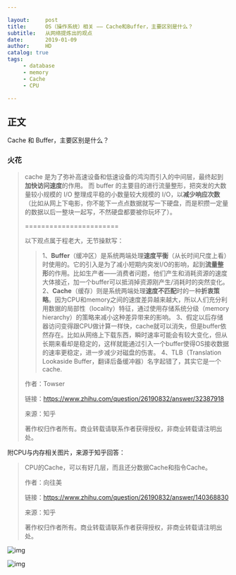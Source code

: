 ```yaml
---

layout:     post
title:      OS（操作系统）相关 —— Cache和Buffer，主要区别是什么？
subtitle:   从网络提炼出的观点
date:       2019-01-09
author:     HD
catalog: true
tags:
     - database
     - memory
     - Cache
     - CPU

---
```


## 正文

Cache 和 Buffer，主要区别是什么？



### 火花

> cache 是为了弥补高速设备和低速设备的鸿沟而引入的中间层，最终起到**加快访问速度**的作用。
> 而 buffer 的主要目的进行流量整形，把突发的大数量较小规模的 I/O 整理成平稳的小数量较大规模的 I/O，以**减少响应次数**（比如从网上下电影，你不能下一点点数据就写一下硬盘，而是积攒一定量的数据以后一整块一起写，不然硬盘都要被你玩坏了）。
>
> =======================
>
> 以下观点属于程老大，无节操默写：
>
> > 1、**Buffer**（缓冲区）是系统两端处理**速度平衡**（从长时间尺度上看）时使用的。它的引入是为了减小短期内突发I/O的影响，起到**流量整形**的作用。比如生产者——消费者问题，他们产生和消耗资源的速度大体接近，加一个buffer可以抵消掉资源刚产生/消耗时的突然变化。
> > 2、**Cache**（缓存）则是系统两端处理**速度不匹配**时的一种**折衷策略**。因为CPU和memory之间的速度差异越来越大，所以人们充分利用数据的局部性（locality）特征，通过使用存储系统分级（memory hierarchy）的策略来减小这种差异带来的影响。
> > 3、假定以后存储器访问变得跟CPU做计算一样快，cache就可以消失，但是buffer依然存在。比如从网络上下载东西，瞬时速率可能会有较大变化，但从长期来看却是稳定的，这样就能通过引入一个buffer使得OS接收数据的速率更稳定，进一步减少对磁盘的伤害。
> > 4、TLB（Translation Lookaside Buffer，翻译后备缓冲器）名字起错了，其实它是一个cache.
>
>
>
> 作者：Towser
>
> 链接：https://www.zhihu.com/question/26190832/answer/32387918
>
> 来源：知乎
>
> 著作权归作者所有。商业转载请联系作者获得授权，非商业转载请注明出处。



附CPU与内存相关图片，来源于知乎回答：

> CPU的Cache，可以有好几层，而且还分数据Cache和指令Cache。
>
> 作者：向往美
>
> 链接：https://www.zhihu.com/question/26190832/answer/140368830
>
> 来源：知乎
>
> 著作权归作者所有。商业转载请联系作者获得授权，非商业转载请注明出处。



![img](https://pic3.zhimg.com/80/v2-ca8cadd1052a5d261c02c02c2792bdf6_hd.png)

![img](https://pic3.zhimg.com/80/v2-e62c6d9272aedc29ee30c6f36ebb780a_hd.jpg)